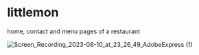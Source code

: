 # littlemon
home, contact and menu pages of a restaurant


![Screen_Recording_2023-08-10_at_23_26_49_AdobeExpress (1)](https://github.com/pelindalkiran/weather-app/assets/105924603/914134fe-dd3f-46b8-867a-1b6a0bbc92b8)

